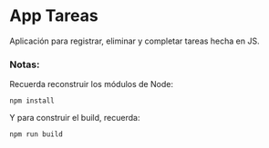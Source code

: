 # App Tareas

Aplicación para registrar, eliminar y completar tareas hecha en JS.

### Notas:
Recuerda reconstruir los módulos de Node:
```
npm install
```
Y para construir el build, recuerda:
```
npm run build
```